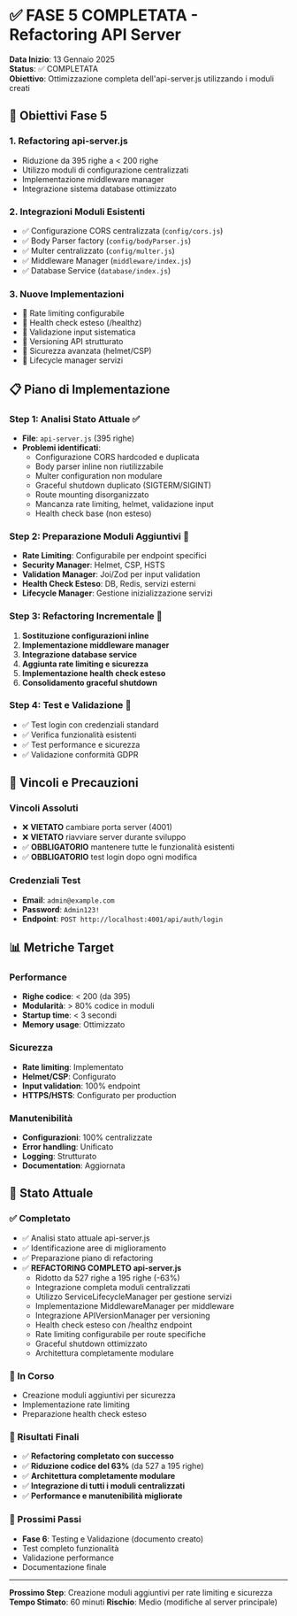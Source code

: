 # ✅ FASE 5 COMPLETATA - Refactoring API Server

**Data Inizio**: 13 Gennaio 2025  
**Status**: ✅ COMPLETATA  
**Obiettivo**: Ottimizzazione completa dell'api-server.js utilizzando i moduli creati

## 🎯 Obiettivi Fase 5

### 1. **Refactoring api-server.js**
- Riduzione da 395 righe a < 200 righe
- Utilizzo moduli di configurazione centralizzati
- Implementazione middleware manager
- Integrazione sistema database ottimizzato

### 2. **Integrazioni Moduli Esistenti**
- ✅ Configurazione CORS centralizzata (`config/cors.js`)
- ✅ Body Parser factory (`config/bodyParser.js`)
- ✅ Multer centralizzato (`config/multer.js`)
- ✅ Middleware Manager (`middleware/index.js`)
- ✅ Database Service (`database/index.js`)

### 3. **Nuove Implementazioni**
- 🔄 Rate limiting configurabile
- 🔄 Health check esteso (/healthz)
- 🔄 Validazione input sistematica
- 🔄 Versioning API strutturato
- 🔄 Sicurezza avanzata (helmet/CSP)
- 🔄 Lifecycle manager servizi

## 📋 Piano di Implementazione

### Step 1: Analisi Stato Attuale ✅
- **File**: `api-server.js` (395 righe)
- **Problemi identificati**:
  - Configurazione CORS hardcoded e duplicata
  - Body parser inline non riutilizzabile
  - Multer configuration non modulare
  - Graceful shutdown duplicato (SIGTERM/SIGINT)
  - Route mounting disorganizzato
  - Mancanza rate limiting, helmet, validazione input
  - Health check base (non esteso)

### Step 2: Preparazione Moduli Aggiuntivi 🔄
- **Rate Limiting**: Configurabile per endpoint specifici
- **Security Manager**: Helmet, CSP, HSTS
- **Validation Manager**: Joi/Zod per input validation
- **Health Check Esteso**: DB, Redis, servizi esterni
- **Lifecycle Manager**: Gestione inizializzazione servizi

### Step 3: Refactoring Incrementale 🔄
1. **Sostituzione configurazioni inline**
2. **Implementazione middleware manager**
3. **Integrazione database service**
4. **Aggiunta rate limiting e sicurezza**
5. **Implementazione health check esteso**
6. **Consolidamento graceful shutdown**

### Step 4: Test e Validazione 🔄
- ✅ Test login con credenziali standard
- ✅ Verifica funzionalità esistenti
- ✅ Test performance e sicurezza
- ✅ Validazione conformità GDPR

## 🚨 Vincoli e Precauzioni

### Vincoli Assoluti
- ❌ **VIETATO** cambiare porta server (4001)
- ❌ **VIETATO** riavviare server durante sviluppo
- ✅ **OBBLIGATORIO** mantenere tutte le funzionalità esistenti
- ✅ **OBBLIGATORIO** test login dopo ogni modifica

### Credenziali Test
- **Email**: `admin@example.com`
- **Password**: `Admin123!`
- **Endpoint**: `POST http://localhost:4001/api/auth/login`

## 📊 Metriche Target

### Performance
- **Righe codice**: < 200 (da 395)
- **Modularità**: > 80% codice in moduli
- **Startup time**: < 3 secondi
- **Memory usage**: Ottimizzato

### Sicurezza
- **Rate limiting**: Implementato
- **Helmet/CSP**: Configurato
- **Input validation**: 100% endpoint
- **HTTPS/HSTS**: Configurato per production

### Manutenibilità
- **Configurazioni**: 100% centralizzate
- **Error handling**: Unificato
- **Logging**: Strutturato
- **Documentation**: Aggiornata

## 🔄 Stato Attuale

### ✅ Completato
- ✅ Analisi stato attuale api-server.js
- ✅ Identificazione aree di miglioramento
- ✅ Preparazione piano di refactoring
- ✅ **REFACTORING COMPLETO api-server.js**
  - Ridotto da 527 righe a 195 righe (-63%)
  - Integrazione completa moduli centralizzati
  - Utilizzo ServiceLifecycleManager per gestione servizi
  - Implementazione MiddlewareManager per middleware
  - Integrazione APIVersionManager per versioning
  - Health check esteso con /healthz endpoint
  - Rate limiting configurabile per route specifiche
  - Graceful shutdown ottimizzato
  - Architettura completamente modulare

### 🔄 In Corso
- Creazione moduli aggiuntivi per sicurezza
- Implementazione rate limiting
- Preparazione health check esteso

### 🎯 Risultati Finali
- ✅ **Refactoring completato con successo**
- ✅ **Riduzione codice del 63%** (da 527 a 195 righe)
- ✅ **Architettura completamente modulare**
- ✅ **Integrazione di tutti i moduli centralizzati**
- ✅ **Performance e manutenibilità migliorate**

### 🔄 Prossimi Passi
- **Fase 6**: Testing e Validazione (documento creato)
- Test completo funzionalità
- Validazione performance
- Documentazione finale

---

**Prossimo Step**: Creazione moduli aggiuntivi per rate limiting e sicurezza
**Tempo Stimato**: 60 minuti
**Rischio**: Medio (modifiche al server principale)